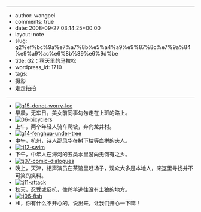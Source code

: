 - --
- author: wangpei
- comments: true
- date: 2008-09-27 03:14:25+00:00
- layout: note
- slug: g2%ef%bc%9a%e7%a7%8b%e5%a4%a9%e9%87%8c%e7%9a%84%e9%a9%ac%e6%8b%89%e6%9d%be
- title: G2：秋天里的马拉松
- wordpress_id: 1710
- tags:
- 摄影
- 走走拍拍
- --
- [![g15-donot-worry-lee](http://pic.yupoo.com/ctb.my/6281063ddbce/medium.jpg)](http://www.yupoo.com/photos/view?id=ff8080811c927ef4011c951dae6a47b9)
- 早晨，无车日，美女前同事匆匆走在上班的路上。
- [![06-bicyclers](http://pic.yupoo.com/ctb.my/7942363dd9e9/medium.jpg)](http://www.yupoo.com/photos/view?id=ff8080811c927f27011c951647f74842)
- 上午，两个年轻人骑车爬坡，奔向龙井村。
- [![g14-fenghua-under-tree](http://pic.yupoo.com/ctb.my/9623163ddbce/medium.jpg)](http://www.yupoo.com/photos/view?id=ff8080811c927ef4011c951dae0447b8)
- 中午，杭州，诗人邵风华在树下枯等血拼的夫人。
- [![tj12-swim](http://pic.yupoo.com/ctb.my/9299263dddab/medium.jpg)](http://www.yupoo.com/photos/view?id=ff8080811c927f5c011c9524f8f848ea)
- 下午，中年人在海河的五类水里游向无何有之乡。
- [![tj07-comic-dialogues](http://pic.yupoo.com/ctb.my/9019763ddd6f/medium.jpg)](http://www.yupoo.com/photos/view?id=ff8080811c927e96011c9524416b4866)
- 晚上，天津，相声演员在茶馆里赶场子，观众大多是本地人，来这里寻找并不可笑的笑料。
- [![tj11-attack](http://pic.yupoo.com/ctb.my/9885763dddab/medium.jpg)](http://www.yupoo.com/photos/view?id=ff8080811c927f5c011c9524f85348e9)
- 秋天，忍受或反抗，像羚羊逃往没有土狼的地方。
- [![tj06-fish](http://pic.yupoo.com/ctb.my/9168863ddd6f/medium.jpg)](http://www.yupoo.com/photos/view?id=ff8080811c927e96011c952440d84865)
- HI，你有什么不开心的，说出来，让我们开心一下嘛！
